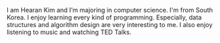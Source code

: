 I am Hearan Kim and I’m majoring in computer science. I'm from South Korea. I enjoy learning every kind of programming. Especially, data structures and algorithm design are very interesting to me. I also enjoy listening to music and watching TED Talks.
